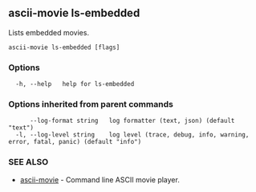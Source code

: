 ## ascii-movie ls-embedded

Lists embedded movies.

```
ascii-movie ls-embedded [flags]
```

### Options

```
  -h, --help   help for ls-embedded
```

### Options inherited from parent commands

```
      --log-format string   log formatter (text, json) (default "text")
  -l, --log-level string    log level (trace, debug, info, warning, error, fatal, panic) (default "info")
```

### SEE ALSO

* [ascii-movie](ascii-movie.md)	 - Command line ASCII movie player.

